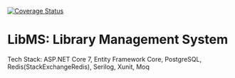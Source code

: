 [![Coverage Status](https://img.shields.io/badge/Unit_Test_Coverage-85.52%25-brightgreen.svg)](https://your_coverage_report_url_here)

# LibMS: Library Management System
Tech Stack: ASP.NET Core 7, Entity Framework Core, PostgreSQL, Redis(StackExchangeRedis), Serilog, Xunit, Moq
